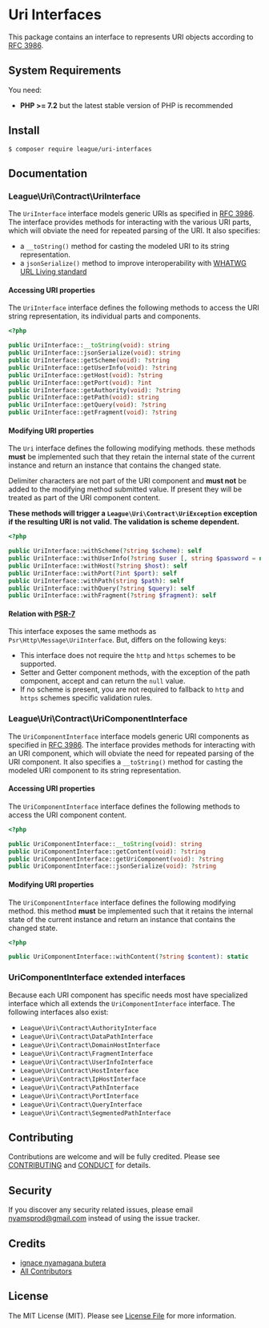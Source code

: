 Uri Interfaces
=======

This package contains an interface to represents URI objects according to [RFC 3986](http://tools.ietf.org/html/rfc3986).

System Requirements
-------

You need:

- **PHP >= 7.2** but the latest stable version of PHP is recommended

Install
--------

```
$ composer require league/uri-interfaces
```

Documentation
--------

### League\Uri\Contract\UriInterface

The `UriInterface` interface models generic URIs as specified in [RFC 3986](http://tools.ietf.org/html/rfc3986).
The interface provides methods for interacting with the various URI parts, which will obviate the need for repeated parsing of the URI.
It also specifies:
 
 - a `__toString()` method for casting the modeled URI to its string representation.
 - a `jsonSerialize()` method to improve interoperability with [WHATWG URL Living standard](https://url.spec.whatwg.org/)

#### Accessing URI properties

The `UriInterface` interface defines the following methods to access the URI string representation, its individual parts and components.

~~~php
<?php

public UriInterface::__toString(void): string
public UriInterface::jsonSerialize(void): string
public UriInterface::getScheme(void): ?string
public UriInterface::getUserInfo(void): ?string
public UriInterface::getHost(void): ?string
public UriInterface::getPort(void): ?int
public UriInterface::getAuthority(void): ?string
public UriInterface::getPath(void): string
public UriInterface::getQuery(void): ?string
public UriInterface::getFragment(void): ?string
~~~

#### Modifying URI properties

The `Uri` interface defines the following modifying methods. these methods **must** be implemented such that they retain the internal state of the current instance and return an instance that contains the changed state.

Delimiter characters are not part of the URI component and **must not** be added to the modifying method submitted value. If present they will be treated as part of the URI component content.

**These methods will trigger a `League\Uri\Contract\UriException` exception if the resulting URI is not valid. The validation is scheme dependent.**

~~~php
<?php

public UriInterface::withScheme(?string $scheme): self
public UriInterface::withUserInfo(?string $user [, string $password = null]): self
public UriInterface::withHost(?string $host): self
public UriInterface::withPort(?int $port): self
public UriInterface::withPath(string $path): self
public UriInterface::withQuery(?string $query): self
public UriInterface::withFragment(?string $fragment): self
~~~

#### Relation with [PSR-7](http://www.php-fig.org/psr/psr-7/#3-5-psr-http-message-uriinterface)

This interface exposes the same methods as `Psr\Http\Message\UriInterface`. But, differs on the following keys:

- This interface does not require the `http` and `https` schemes to be supported.
- Setter and Getter component methods, with the exception of the path component, accept and can return the `null` value.
- If no scheme is present, you are not required to fallback to `http` and `https` schemes specific validation rules.

### League\Uri\Contract\UriComponentInterface

The `UriComponentInterface` interface models generic URI components as specified in [RFC 3986](http://tools.ietf.org/html/rfc3986). The interface provides methods for interacting with an URI component, which will obviate the need for repeated parsing of the URI component. It also specifies a `__toString()` method for casting the modeled URI component to its string representation.

#### Accessing URI properties

The `UriComponentInterface` interface defines the following methods to access the URI component content.

~~~php
<?php

public UriComponentInterface::__toString(void): string
public UriComponentInterface::getContent(void): ?string
public UriComponentInterface::getUriComponent(void): ?string
public UriComponentInterface::jsonSerialize(void): ?string
~~~

#### Modifying URI properties

The `UriComponentInterface` interface defines the following modifying method. this method **must** be implemented such that it retains the internal state of the current instance and return an instance that contains the changed state.

~~~php
<?php

public UriComponentInterface::withContent(?string $content): static
~~~

### UriComponentInterface extended interfaces

Because each URI component has specific needs most have specialized interface which all extends the `UriComponentInterface` interface. The following interfaces also exist:

- `League\Uri\Contract\AuthorityInterface`
- `League\Uri\Contract\DataPathInterface`
- `League\Uri\Contract\DomainHostInterface`
- `League\Uri\Contract\FragmentInterface`
- `League\Uri\Contract\UserInfoInterface`
- `League\Uri\Contract\HostInterface`
- `League\Uri\Contract\IpHostInterface`
- `League\Uri\Contract\PathInterface`
- `League\Uri\Contract\PortInterface`
- `League\Uri\Contract\QueryInterface`
- `League\Uri\Contract\SegmentedPathInterface`

Contributing
-------

Contributions are welcome and will be fully credited. Please see [CONTRIBUTING](.github/CONTRIBUTING.md) and [CONDUCT](CONDUCT.md) for details.

Security
-------

If you discover any security related issues, please email nyamsprod@gmail.com instead of using the issue tracker.

Credits
-------

- [ignace nyamagana butera](https://github.com/nyamsprod)
- [All Contributors](https://github.com/thephpleague/uri/contributors)

License
-------

The MIT License (MIT). Please see [License File](LICENSE) for more information.
